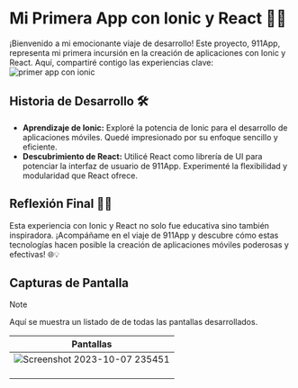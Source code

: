 # Mi Primera App con Ionic y React 🐺📱  
¡Bienvenido a mi emocionante viaje de desarrollo! Este proyecto, 911App, representa mi primera incursión en la creación de aplicaciones con Ionic y React. Aquí, compartiré contigo las experiencias clave:  </br>
![primer app con ionic](https://github.com/bryandejesusrt/myfirstappionic/assets/71520172/d7393717-86e5-44f6-b272-601b716d4281)

## Historia de Desarrollo 🛠️  
- **Aprendizaje de Ionic:**
Exploré la potencia de Ionic para el desarrollo de aplicaciones móviles.
Quedé impresionado por su enfoque sencillo y eficiente.
- **Descubrimiento de React:**
Utilicé React como librería de UI para potenciar la interfaz de usuario de 911App.
Experimenté la flexibilidad y modularidad que React ofrece.
## Reflexión Final 🚨✨
Esta experiencia con Ionic y React no solo fue educativa sino también inspiradora. ¡Acompáñame en el viaje de 911App y descubre cómo estas tecnologías hacen posible la creación de aplicaciones móviles poderosas y efectivas! 🌐💡

## Capturas de Pantalla  

>[!NOTE]
>Aquí se muestra un listado de de todas las pantallas desarrollados.

| Pantallas 
|-----------|
| ![Screenshot 2023-10-07 235451](https://github.com/bryandejesusrt/myfirstappionic/assets/71520172/ebc67bb0-6e11-430f-8c81-32203f7d5fdb)</br></br> 

